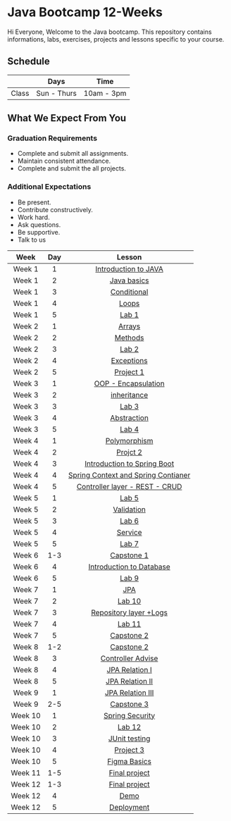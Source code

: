 # Java Bootcamp 12-Weeks 
Hi Everyone, Welcome to the Java bootcamp. This repository contains informations, labs, exercises, projects and lessons specific to your course.

## Schedule
|  | Days | Time |
| --- | ------------- | ------------- |
| Class | Sun - Thurs  | 10am - 3pm  |


## What We Expect From You
### Graduation Requirements
* Complete and submit all assignments.
* Maintain consistent attendance.
* Complete and submit the all projects.
### Additional Expectations
* Be present.
* Contribute constructively.
* Work hard.
* Ask questions.
* Be supportive.
* Talk to us


| Week   | Day | Lesson 
|:-----:|:---:|:------:|
| Week 1| 1   |[Introduction to JAVA](https://github.com/Tuwaiq-Academy-Training/JavaBootcamp-JavaIntroduction)|
| Week 1| 2   |[Java basics](https://github.com/Tuwaiq-Academy-Training/JavaBootcamp-JavaBasics)|
| Week 1| 3   |[Conditional](https://github.com/Tuwaiq-Academy-Training/Java-Conditional)|
| Week 1| 4   |[Loops](https://github.com/Tuwaiq-Academy-Training/JavaBootcamp-Loops)|
| Week 1| 5   |[Lab 1](https://github.com/Tuwaiq-Academy-Training/Java-lab1) | 
| Week 2| 1   |[Arrays](https://github.com/Tuwaiq-Academy-Training/JavaBootcamp-Arrays)|
| Week 2| 2   |[Methods](https://github.com/Tuwaiq-Academy-Training/JavaBootcamp-Methods)| 
| Week 2| 3   |[Lab 2](https://github.com/Tuwaiq-Academy-Training/Java-lab2)|
| Week 2| 4   |[Exceptions](https://github.com/Tuwaiq-Academy-Training/JavaBootcamp-ErrorsAndExceptions)| 
| Week 2| 5   |[Project 1](https://github.com/Tuwaiq-Academy-Training/Java-project1)| 
| Week 3| 1   |[OOP - Encapsulation](https://github.com/Tuwaiq-Academy-Training/JavaBootcamp-ProgramingParadigms-OOP)| 
| Week 3| 2   |[inheritance](https://github.com/Tuwaiq-Academy-Training/JavaBootcamp-Inheritance)| 
| Week 3| 3   |[Lab 3](https://github.com/Tuwaiq-Academy-Training/Java-lab3)| 
| Week 3| 4   |[Abstraction](https://github.com/Tuwaiq-Academy-Training/JavaBootcamp-Abstraction)| 
| Week 3| 5   |[Lab 4](https://github.com/Tuwaiq-Academy-Training/Java-lab4)| 
| Week 4| 1   |[Polymorphism](https://github.com/Tuwaiq-Academy-Training/JavaBootcamp-Polymorphism)| 
| Week 4| 2   |[Projct 2](https://github.com/Tuwaiq-Academy-Training/JavaBootcamp-Project2)|
| Week 4| 3   |[Introduction to Spring Boot](https://github.com/Tuwaiq-Academy-Training/JavaBootcamp-SpringBoot)| 
| Week 4| 4   |[Spring Context and Spring Contianer](https://github.com/Tuwaiq-Academy-Training/JavaBootcamp-Annotations-JSON-Controller)| 
| Week 4| 5   |[Controller layer - REST - CRUD](https://github.com/Tuwaiq-Academy-Training/JavaBootcamp-REST)| 
| Week 5| 1   |[Lab 5](https://github.com/Tuwaiq-Academy-Training/Java-lab5)|
| Week 5| 2   |[Validation](https://github.com/Tuwaiq-Academy-Training/JavaBootcamp-Validation)|
| Week 5| 3   |[Lab 6](https://github.com/Tuwaiq-Academy-Training/Java-lab6)|
| Week 5| 4   |[Service](https://github.com/Tuwaiq-Academy-Training/JavaBootcamp-Service)|
| Week 5| 5   |[Lab 7](https://github.com/Tuwaiq-Academy-Training/Java-lab7)|
| Week 6| 1-3   |[Capstone 1](https://github.com/Tuwaiq-Academy-Training/JavaBootcamp-Capstone1/blob/main/Capstone1.pdf)|
| Week 6| 4   |[Introduction to Database](https://github.com/Tuwaiq-Academy-Training/JavaBootcamp-Databases-Introduction)|
| Week 6| 5   |[Lab 9](https://github.com/Tuwaiq-Academy-Training/Java-lab9)|
| Week 7| 1   |[JPA](https://github.com/Tuwaiq-Academy-Training/JavaBootcamp-JPA)|
| Week 7| 2   |[Lab 10](https://github.com/Tuwaiq-Academy-Training/Java-lab10)|
| Week 7| 3   |[Repository layer +Logs](https://github.com/Tuwaiq-Academy-Training/JavaBootcamp-Repository)|
| Week 7| 4   |[Lab 11](https://github.com/Tuwaiq-Academy-Training/Java-lab11)|
| Week 7| 5   |[Capstone 2](https://github.com/Tuwaiq-Academy-Training/JavaBootcamp-Capstone2/blob/main/Capstone2.pdf)|
| Week 8| 1-2   |[Capstone 2](https://github.com/Tuwaiq-Academy-Training/JavaBootcamp-Capstone2/blob/main/Capstone2.pdf)|
| Week 8| 3   |[Controller Advise ](https://github.com/Tuwaiq-Academy-Training/Java-Bootcamp-Controller-Advise)|
| Week 8| 4   |[JPA Relation I](https://github.com/Tuwaiq-Academy-Training/Java-Bootcamp-JPA-Relationship-1)|
| Week 8| 5   |[JPA Relation II](https://github.com/Tuwaiq-Academy-Training/Java-Bootcamp-JPA-Relationship-2)|
| Week 9| 1   |[JPA Relation III](https://github.com/Tuwaiq-Academy-Training/Java-Bootcamp-JPA-Relationship-3)|
| Week 9| 2-5   |[Capstone 3](https://github.com/Tuwaiq-Academy-Training/Java-Capstone-3)|
| Week 10| 1   |[Spring Security](https://github.com/Tuwaiq-Academy-Training/JavaBootcamp-Spring-Security)|
| Week 10| 2   |[Lab 12](https://github.com/Tuwaiq-Academy-Training/Java-Authentication-Authrazation)|
| Week 10| 3   |[JUnit testing](https://github.com/Tuwaiq-Academy-Training/Java-JUnit)|
| Week 10| 4   |[Project 3](https://github.com/Tuwaiq-Academy-Training/JavaBootcamp-Project3)|
| Week 10| 5   |[Figma Basics](https://github.com/Tuwaiq-Academy-Training/Java-FigmaBasics)|
| Week 11| 1-5   |[Final project](https://github.com/Tuwaiq-Academy-Training/JavaBootcamp-Capstone-project)|
| Week 12| 1-3   |[Final project](https://github.com/Tuwaiq-Academy-Training/JavaBootcamp-Capstone-project)|
| Week 12| 4   |[Demo]()|
| Week 12| 5   |[Deployment](https://github.com/Tuwaiq-Academy-Training/Java-Spring-Deployment)|






